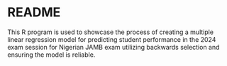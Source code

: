 # README
This R program is used to showcase the process of creating a multiple linear regression model for predicting student performance in the 2024 exam session for Nigerian JAMB exam utilizing backwards selection and ensuring the model is reliable.
